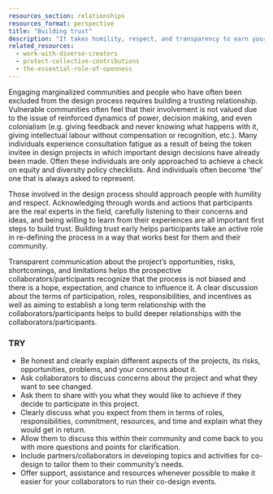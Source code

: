 ```yaml
---
resources_section: relationships
resources_format: perspective
title: "Building trust"
description: "It takes humility, respect, and transparency to earn your collaborators and participants trust."
related_resources:
  - work-with-diverse-creators
  - protect-collective-contributions
  - the-essential-role-of-openness
---
```


Engaging marginalized communities and people who have often been excluded from the design process requires building a trusting relationship. Vulnerable communities often feel that their involvement is not valued due to the issue of reinforced dynamics of power, decision making, and even colonialism (e.g. giving feedback and never knowing what happens with it, giving intellectual labour without compensation or recognition, etc.). Many individuals experience consultation fatigue as a result of being the token invitee in design projects in which important design decisions have already been made. Often these individuals are only approached to achieve a check on equity and diversity policy checklists. And individuals often become ‘the’ one that is always asked to represent. 


Those involved in the design process should approach people with humility and respect. Acknowledging through words and actions that participants are the real experts in the field, carefully listening to their concerns and ideas, and being willing to learn from their experiences are all important first steps to build trust. Building trust early helps participants take an active role in re-defining the process in a way that works best for them and their community. 


Transparent communication about the project’s opportunities, risks, shortcomings, and limitations helps the prospective collaborators/participants recognize that the process is not biased and there is a hope, expectation, and chance to influence it. A clear discussion about the terms of participation, roles, responsibilities, and incentives as well as aiming to establish a long term relationship with the collaborators/participants helps to build deeper relationships with the collaborators/participants.

### TRY

- Be honest and clearly explain different aspects of the projects, its risks, opportunities, problems, and your concerns about it.
- Ask collaborators to discuss concerns about the project and what they want to see changed.
- Ask them to share with you what they would like to achieve if they decide to participate in this project.
- Clearly discuss what you expect from them in terms of roles, responsibilities, commitment, resources, and time and explain what they would get in return.
- Allow them to discuss this within their community and come back to you with more questions and points for clarification.
- Include partners/collaborators in developing topics and activities for co-design to tailor them to their community’s needs.
- Offer support, assistance and resources whenever possible to make it easier for your collaborators to run their co-design events.